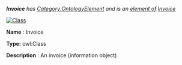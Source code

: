___Invoice__ 
 has
 [Category:OntologyElement](../../Category/OntologyElement "Category:OntologyElement") 
 and is an
 [element of](../../Property/ElementOf "Property:ElementOf") 
[Invoice](../../Submissions/Invoice "Submissions:Invoice")_




  





[![Class](../../images/thumb/2/27/Class.gif/45px-Class.gif)](../../Image/Class.gif "Class")


__Name__ 
 : Invoice
 



__Type:__ 
 owl:Class
 



__Description__ 
 : An invoice (information object)